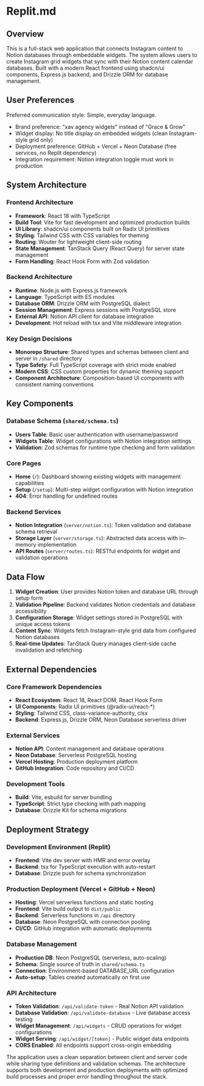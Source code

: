 # Replit.md

## Overview

This is a full-stack web application that connects Instagram content to Notion databases through embeddable widgets. The system allows users to create Instagram grid widgets that sync with their Notion content calendar databases. Built with a modern React frontend using shadcn/ui components, Express.js backend, and Drizzle ORM for database management.

## User Preferences

Preferred communication style: Simple, everyday language.
- Brand preference: "xav agency widgets" instead of "Grace & Grow"
- Widget display: No title display on embedded widgets (clean Instagram-style grid only)
- Deployment preference: GitHub + Vercel + Neon Database (free services, no Replit dependency)
- Integration requirement: Notion integration toggle must work in production

## System Architecture

### Frontend Architecture
- **Framework**: React 18 with TypeScript
- **Build Tool**: Vite for fast development and optimized production builds
- **UI Library**: shadcn/ui components built on Radix UI primitives
- **Styling**: Tailwind CSS with CSS variables for theming
- **Routing**: Wouter for lightweight client-side routing
- **State Management**: TanStack Query (React Query) for server state management
- **Form Handling**: React Hook Form with Zod validation

### Backend Architecture
- **Runtime**: Node.js with Express.js framework
- **Language**: TypeScript with ES modules
- **Database ORM**: Drizzle ORM with PostgreSQL dialect
- **Session Management**: Express sessions with PostgreSQL store
- **External API**: Notion API client for database integration
- **Development**: Hot reload with tsx and Vite middleware integration

### Key Design Decisions
- **Monorepo Structure**: Shared types and schemas between client and server in `/shared` directory
- **Type Safety**: Full TypeScript coverage with strict mode enabled
- **Modern CSS**: CSS custom properties for dynamic theming support
- **Component Architecture**: Composition-based UI components with consistent naming conventions

## Key Components

### Database Schema (`shared/schema.ts`)
- **Users Table**: Basic user authentication with username/password
- **Widgets Table**: Widget configurations with Notion integration settings
- **Validation**: Zod schemas for runtime type checking and form validation

### Core Pages
- **Home** (`/`): Dashboard showing existing widgets with management capabilities
- **Setup** (`/setup`): Multi-step widget configuration with Notion integration
- **404**: Error handling for undefined routes

### Backend Services
- **Notion Integration** (`server/notion.ts`): Token validation and database schema retrieval
- **Storage Layer** (`server/storage.ts`): Abstracted data access with in-memory implementation
- **API Routes** (`server/routes.ts`): RESTful endpoints for widget and validation operations

## Data Flow

1. **Widget Creation**: User provides Notion token and database URL through setup form
2. **Validation Pipeline**: Backend validates Notion credentials and database accessibility
3. **Configuration Storage**: Widget settings stored in PostgreSQL with unique access tokens
4. **Content Sync**: Widgets fetch Instagram-style grid data from configured Notion databases
5. **Real-time Updates**: TanStack Query manages client-side cache invalidation and refetching

## External Dependencies

### Core Framework Dependencies
- **React Ecosystem**: React 18, React DOM, React Hook Form
- **UI Components**: Radix UI primitives (@radix-ui/react-*)
- **Styling**: Tailwind CSS, class-variance-authority, clsx
- **Backend**: Express.js, Drizzle ORM, Neon Database serverless driver

### External Services
- **Notion API**: Content management and database operations
- **Neon Database**: Serverless PostgreSQL hosting
- **Vercel Hosting**: Production deployment platform
- **GitHub Integration**: Code repository and CI/CD

### Development Tools
- **Build**: Vite, esbuild for server bundling
- **TypeScript**: Strict type checking with path mapping
- **Database**: Drizzle Kit for schema migrations

## Deployment Strategy

### Development Environment (Replit)
- **Frontend**: Vite dev server with HMR and error overlay
- **Backend**: tsx for TypeScript execution with auto-restart
- **Database**: Drizzle push for schema synchronization

### Production Deployment (Vercel + GitHub + Neon)
- **Hosting**: Vercel serverless functions and static hosting
- **Frontend**: Vite build output to `dist/public`
- **Backend**: Serverless functions in `/api` directory
- **Database**: Neon PostgreSQL with connection pooling
- **CI/CD**: GitHub integration with automatic deployments

### Database Management
- **Production DB**: Neon PostgreSQL (serverless, auto-scaling)
- **Schema**: Single source of truth in `shared/schema.ts`
- **Connection**: Environment-based DATABASE_URL configuration
- **Auto-setup**: Tables created automatically on first use

### API Architecture
- **Token Validation**: `/api/validate-token` - Real Notion API validation
- **Database Validation**: `/api/validate-database` - Live database access testing
- **Widget Management**: `/api/widgets` - CRUD operations for widget configurations
- **Widget Serving**: `/api/widget/[token]` - Public widget data endpoints
- **CORS Enabled**: All endpoints support cross-origin embedding

The application uses a clean separation between client and server code while sharing type definitions and validation schemas. The architecture supports both development and production deployments with optimized build processes and proper error handling throughout the stack.